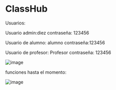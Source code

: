 # ClassHub

Usuarios:

Usuario admin:diez
contraseña: 123456

Usuario de alumno: alumno 
contraseña:123456

Usuario de profesor: Profesor
contraseña: 123456

![image](https://user-images.githubusercontent.com/71948453/181846983-f0fa3bee-5e47-4149-8d4e-659639bde15a.png)



funciones hasta el momento:


![image](https://user-images.githubusercontent.com/71948453/183325622-c499011b-70fc-4da0-b804-8ad4839b50d7.png)

